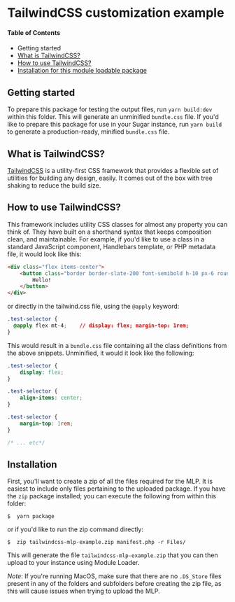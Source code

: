 # TailwindCSS customization example

#### Table of Contents

- Getting started
- [What is TailwindCSS?](#what-is-tailwindcss)
- [How to use TailwindCSS?](#how-to-use-tailwindcss)
- [Installation for this module loadable package](#installation)

## Getting started
To prepare this package for testing the output files, run `yarn build:dev` within this folder. This will generate an 
unminified `bundle.css` file. If you'd like to prepare this package for use in your Sugar instance, run `yarn build` 
to generate a production-ready, minified `bundle.css` file. 

## What is TailwindCSS?
[TailwindCSS](https://tailwindcss.com) is a utility-first CSS framework that provides a flexible set of utilities for building any design, 
easily. It comes out of the box with tree shaking to reduce the build size.

## How to use TailwindCSS?
This framework includes utility CSS classes for almost any property you can think of. They have built on a shorthand 
syntax that keeps composition clean, and maintainable. For example, if you'd like to use a class in a standard 
JavaScript component, Handlebars template, or PHP metadata file, it would look like this:

```html
<div class="flex items-center">
    <button class="border border-slate-200 font-semibold h-10 px-6 rounded-md text-slate-900" type="button">
        Hello!
    </button>
</div>
```

or directly in the tailwind.css file, using the `@apply` keyword:

```css
.test-selector {
  @apply flex mt-4;    // display: flex; margin-top: 1rem;
}
```

This would result in a `bundle.css` file containing all the class definitions from the above snippets. Unminified, it 
would it look like the following:

```css
.test-selector {
    display: flex;
}

.test-selector {
    align-items: center;
}

.test-selector {
    margin-top: 1rem;
}

/* ... etc*/
```

## Installation
First, you'll want to create a zip of all the files required for the MLP. It is easiest to include only files pertaining 
to the uploaded package. If you have the `zip` package installed; you can execute the following from within this folder:

```shell
$  yarn package
```

or if you'd like to run the zip command directly:

```shell
$  zip tailwindcss-mlp-example.zip manifest.php -r Files/
```

This will generate the file `tailwindcss-mlp-example.zip` that you can then upload to your instance using Module Loader. 

_Note_: If you're running MacOS, make sure that there are no `.DS_Store` files present in any of the folders and 
subfolders before creating the zip file, as this will cause issues when trying to upload the MLP.